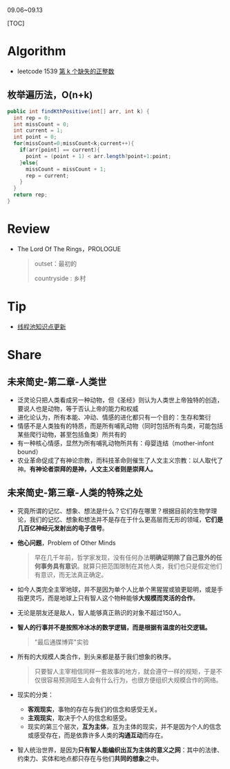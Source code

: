 09.06~09.13

[TOC]

# Algorithm

- leetcode 1539 [第 k 个缺失的正整数](https://leetcode.cn/problems/kth-missing-positive-number/)

## 枚举遍历法，O(n+k)

  ```java
  public int findKthPositive(int[] arr, int k) {
    int rep = 0;
    int missCount = 0;
    int current = 1;
    int point = 0;
    for(missCount=0;missCount<k;current++){
      if(arr[point] == current){
        point = (point + 1) < arr.length?point+1:point; 
      }else{
        missCount = missCount + 1;
        rep = current;
      }
    }
    return rep;
  }
  ```



# Review

- The Lord Of The Rings，PROLOGUE

  > outset：最初的
  >
  > countryside : 乡村
  >
  > 

# Tip

- [线程池知识点更新](./Tip/jdk.md)


# Share

## 未来简史-第二章-人类世

- 泛灵论只把人类看成另一种动物，但《圣经》则认为人类世上帝独特的创造，要说人也是动物，等于否认上帝的能力和权威
- 进化论认为，所有本能、冲动、情感的进化都只有一个目的：生存和繁衍
- 情感不是人类独有的特质，而是所有哺乳动物（同时包括所有鸟类，可能包括某些爬行动物，甚至包括鱼类）所共有的
- 有一种核心情感，显然为所有哺乳动物所共有：母婴连结（mother-infont bound）
- 农业革命促成了有神论宗教，而科技革命则催生了人文主义宗教：以人取代了神。**有神论者崇拜的是神，人文主义者则是崇拜人。**

## 未来简史-第三章-人类的特殊之处

- 究竟所谓的记忆、想象、想法是什么？它们存在哪里？根据目前的生物学理论，我们的记忆、想象和想法并不是存在于什么更高层而无形的领域，**它们是几百亿神经元发射出的电子信号**。

- **他心问题**，Problem of Other Minds

  > 早在几千年前，哲学家发现，没有任何办法**明确证明除了自己意外的任何事务具有意识**。就算只把范围限制在其他人类，我们也只是假定他们有意识，而无法真正确定。

- 如今人类完全主宰地球，并不是因为单个人比单个黑猩猩或狼更聪明，或是手指更灵巧，而是地球上只有智人这个物种能够**大规模而灵活的合作**。

- 无论是朋友还是敌人，智人能够真正熟识的对象不超过150人。

- **智人的行事并不是按照冷冰冰的数学逻辑，而是根据有温度的社交逻辑。**

  > "最后通牒博弈"实验

- 所有的大规模人类合作，到头来都是基于我们想象的秩序。

  > 只要智人主宰相信同样一套故事的地方，就会遵守一样的规矩，于是不仅很容易预测陌生人会有什么行为，也很方便组织大规模合作的网络。

- 现实的分类：

  - **客观现实**，事物的存在与我们的信念和感受无关。
  - **主观现实**，取决于个人的信念和感受。
  - 现实的第三个层次，**互为主体**，互为主体的现实，并不是因为个人的信念或感受存在，而是依靠许多人类的**沟通互动**而存在。

- 智人统治世界，是因为**只有智人能编织出互为主体的意义之网**：其中的法律、约束力、实体和地点都只存在与他们**共同的想象**之中。
